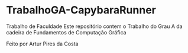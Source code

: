 # TrabalhoGA-CapybaraRunner

Trabalho de Faculdade
Este repositório contem o Trabalho do Grau A da cadeira de Fundamentos de Computação Gráfica

Feito por Artur Pires da Costa

